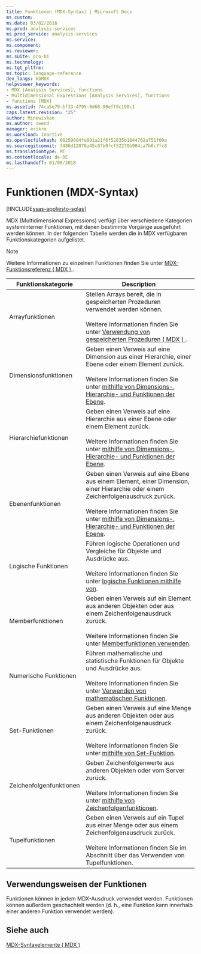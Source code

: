 ```yaml
---
title: Funktionen (MDX-Syntax) | Microsoft Docs
ms.custom: 
ms.date: 03/02/2016
ms.prod: analysis-services
ms.prod_service: analysis-services
ms.service: 
ms.component: 
ms.reviewer: 
ms.suite: pro-bi
ms.technology: 
ms.tgt_pltfrm: 
ms.topic: language-reference
dev_langs: kbMDX
helpviewer_keywords:
- MDX [Analysis Services], functions
- Multidimensional Expressions [Analysis Services], functions
- functions [MDX]
ms.assetid: 74ca5e79-1f33-4795-9d68-98eff9c190c1
caps.latest.revision: "25"
author: Minewiskan
ms.author: owend
manager: erikre
ms.workload: Inactive
ms.openlocfilehash: 00259604fe891a21f6f52835b1844762a751f09a
ms.sourcegitcommit: f486d12078a45c87b0fcf52270b904ca7b0c7fc8
ms.translationtype: MT
ms.contentlocale: de-DE
ms.lasthandoff: 01/08/2018
---
```

# <a name="functions-mdx-syntax"></a>Funktionen (MDX-Syntax)
[!INCLUDE[ssas-appliesto-sqlas](../includes/ssas-appliesto-sqlas.md)]

  MDX (Multidimensional Expressions) verfügt über verschiedene Kategorien systeminterner Funktionen, mit denen bestimmte Vorgänge ausgeführt werden können. In der folgenden Tabelle werden die in MDX verfügbaren Funktionskategorien aufgelistet.  
  
> [!NOTE]  
>  Weitere Informationen zu einzelnen Funktionen finden Sie unter [MDX-Funktionsreferenz &#40; MDX &#41; ](../mdx/mdx-function-reference-mdx.md).  
  
|Funktionskategorie|Description|  
|-----------------------|-----------------|  
|Arrayfunktionen|Stellen Arrays bereit, die in gespeicherten Prozeduren verwendet werden können.<br /><br /> Weitere Informationen finden Sie unter [Verwendung von gespeicherten Prozeduren &#40; MDX &#41; ](../mdx/using-stored-procedures-mdx.md).|  
|Dimensionsfunktionen|Geben einen Verweis auf eine Dimension aus einer Hierarchie, einer Ebene oder einem Element zurück.<br /><br /> Weitere Informationen finden Sie unter [mithilfe von Dimensions-, Hierarchie- und Funktionen der Ebene](../mdx/using-dimension-hierarchy-and-level-functions.md).|  
|Hierarchiefunktionen|Geben einen Verweis auf eine Hierarchie aus einer Ebene oder einem Element zurück.<br /><br /> Weitere Informationen finden Sie unter [mithilfe von Dimensions-, Hierarchie- und Funktionen der Ebene](../mdx/using-dimension-hierarchy-and-level-functions.md).|  
|Ebenenfunktionen|Geben einen Verweis auf eine Ebene aus einem Element, einer Dimension, einer Hierarchie oder einem Zeichenfolgenausdruck zurück.<br /><br /> Weitere Informationen finden Sie unter [mithilfe von Dimensions-, Hierarchie- und Funktionen der Ebene](../mdx/using-dimension-hierarchy-and-level-functions.md).|  
|Logische Funktionen|Führen logische Operationen und Vergleiche für Objekte und Ausdrücke aus.<br /><br /> Weitere Informationen finden Sie unter [logische Funktionen mithilfe von](../mdx/using-logical-functions.md).|  
|Memberfunktionen|Geben einen Verweis auf ein Element aus anderen Objekten oder aus einem Zeichenfolgenausdruck zurück.<br /><br /> Weitere Informationen finden Sie unter [Memberfunktionen verwenden](../mdx/using-member-functions.md).|  
|Numerische Funktionen|Führen mathematische und statistische Funktionen für Objekte und Ausdrücke aus.<br /><br /> Weitere Informationen finden Sie unter [Verwenden von mathematischen Funktionen](../mdx/using-mathematical-functions.md).|  
|Set-Funktionen|Geben einen Verweis auf eine Menge aus anderen Objekten oder aus einem Zeichenfolgenausdruck zurück.<br /><br /> Weitere Informationen finden Sie unter [mithilfe von Set-Funktion](../mdx/using-set-functions.md).|  
|Zeichenfolgenfunktionen|Geben Zeichenfolgenwerte aus anderen Objekten oder vom Server zurück.<br /><br /> Weitere Informationen finden Sie unter [mithilfe von Zeichenfolgenfunktionen](../mdx/using-string-functions.md).|  
|Tupelfunktionen|Geben einen Verweis auf ein Tupel aus einer Menge oder aus einem Zeichenfolgenausdruck zurück.<br /><br /> Weitere Informationen finden Sie im Abschnitt über das Verwenden von Tupelfunktionen.|  
  
## <a name="uses-of-functions"></a>Verwendungsweisen der Funktionen  
 Funktionen können in jedem MDX-Ausdruck verwendet werden. Funktionen können außerdem geschachtelt werden (d. h., eine Funktion kann innerhalb einer anderen Funktion verwendet werden).  
  
## <a name="see-also"></a>Siehe auch  
 [MDX-Syntaxelemente &#40; MDX &#41;](../mdx/mdx-syntax-elements-mdx.md)  
  
  
